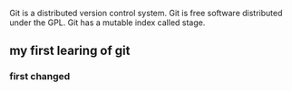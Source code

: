 Git is a distributed version control system.
Git is free software distributed under the GPL.
Git has a mutable index called stage.

## my first learing of git

### first changed
